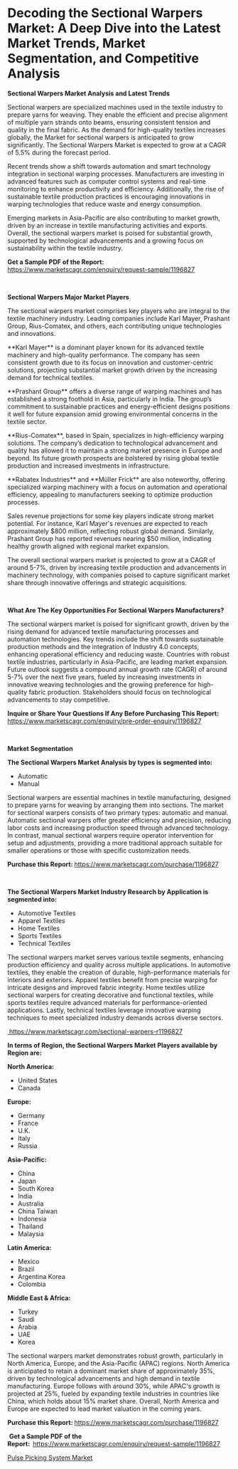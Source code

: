 <p><h1>Decoding the Sectional Warpers Market: A Deep Dive into the Latest Market Trends, Market Segmentation, and Competitive Analysis</h1></p><p><strong>Sectional Warpers Market Analysis and Latest Trends</strong></p>
<p><p>Sectional warpers are specialized machines used in the textile industry to prepare yarns for weaving. They enable the efficient and precise alignment of multiple yarn strands onto beams, ensuring consistent tension and quality in the final fabric. As the demand for high-quality textiles increases globally, the Market for sectional warpers is anticipated to grow significantly. The Sectional Warpers Market is expected to grow at a CAGR of 5.5% during the forecast period.</p><p>Recent trends show a shift towards automation and smart technology integration in sectional warping processes. Manufacturers are investing in advanced features such as computer control systems and real-time monitoring to enhance productivity and efficiency. Additionally, the rise of sustainable textile production practices is encouraging innovations in warping technologies that reduce waste and energy consumption. </p><p>Emerging markets in Asia-Pacific are also contributing to market growth, driven by an increase in textile manufacturing activities and exports. Overall, the sectional warpers market is poised for substantial growth, supported by technological advancements and a growing focus on sustainability within the textile industry.</p></p>
<p><strong>Get a Sample PDF of the Report:&nbsp;</strong> <a href="https://www.marketscagr.com/enquiry/request-sample/1196827?utm_campaign=3510&utm_medium=2&utm_source=Github&utm_content=ia&utm_term=12042025&utm_id=sectional-warpers">https://www.marketscagr.com/enquiry/request-sample/1196827</a></p>
<p>&nbsp;</p>
<p><strong>Sectional Warpers Major Market Players</strong></p>
<p><p>The sectional warpers market comprises key players who are integral to the textile machinery industry. Leading companies include Karl Mayer, Prashant Group, Rius-Comatex, and others, each contributing unique technologies and innovations.</p><p>**Karl Mayer** is a dominant player known for its advanced textile machinery and high-quality performance. The company has seen consistent growth due to its focus on innovation and customer-centric solutions, projecting substantial market growth driven by the increasing demand for technical textiles.</p><p>**Prashant Group** offers a diverse range of warping machines and has established a strong foothold in Asia, particularly in India. The group’s commitment to sustainable practices and energy-efficient designs positions it well for future expansion amid growing environmental concerns in the textile sector.</p><p>**Rius-Comatex**, based in Spain, specializes in high-efficiency warping solutions. The company’s dedication to technological advancement and quality has allowed it to maintain a strong market presence in Europe and beyond. Its future growth prospects are bolstered by rising global textile production and increased investments in infrastructure.</p><p>**Rabatex Industries** and **Müller Frick** are also noteworthy, offering specialized warping machinery with a focus on automation and operational efficiency, appealing to manufacturers seeking to optimize production processes.</p><p>Sales revenue projections for some key players indicate strong market potential. For instance, Karl Mayer's revenues are expected to reach approximately $800 million, reflecting robust global demand. Similarly, Prashant Group has reported revenues nearing $50 million, indicating healthy growth aligned with regional market expansion.</p><p>The overall sectional warpers market is projected to grow at a CAGR of around 5-7%, driven by increasing textile production and advancements in machinery technology, with companies poised to capture significant market share through innovative offerings and strategic acquisitions.</p></p>
<p>&nbsp;</p>
<p><strong>What Are The Key Opportunities For Sectional Warpers Manufacturers?</strong></p>
<p><p>The sectional warpers market is poised for significant growth, driven by the rising demand for advanced textile manufacturing processes and automation technologies. Key trends include the shift towards sustainable production methods and the integration of Industry 4.0 concepts, enhancing operational efficiency and reducing waste. Countries with robust textile industries, particularly in Asia-Pacific, are leading market expansion. Future outlook suggests a compound annual growth rate (CAGR) of around 5-7% over the next five years, fueled by increasing investments in innovative weaving technologies and the growing preference for high-quality fabric production. Stakeholders should focus on technological advancements to stay competitive.</p></p>
<p><strong>Inquire or Share Your Questions If Any Before Purchasing This Report:</strong> <a href="https://www.marketscagr.com/enquiry/pre-order-enquiry/1196827?utm_campaign=3510&utm_medium=2&utm_source=Github&utm_content=ia&utm_term=12042025&utm_id=sectional-warpers">https://www.marketscagr.com/enquiry/pre-order-enquiry/1196827</a></p>
<p>&nbsp;</p>
<p><strong>Market Segmentation</strong></p>
<p><strong>The Sectional Warpers Market Analysis by types is segmented into:</strong></p>
<p><ul><li>Automatic</li><li>Manual</li></ul></p>
<p><p>Sectional warpers are essential machines in textile manufacturing, designed to prepare yarns for weaving by arranging them into sections. The market for sectional warpers consists of two primary types: automatic and manual. Automatic sectional warpers offer greater efficiency and precision, reducing labor costs and increasing production speed through advanced technology. In contrast, manual sectional warpers require operator intervention for setup and adjustments, providing a more traditional approach suitable for smaller operations or those with specific customization needs.</p></p>
<p><strong>Purchase this Report:&nbsp;</strong><a href="https://www.marketscagr.com/purchase/1196827?utm_campaign=3510&utm_medium=2&utm_source=Github&utm_content=ia&utm_term=12042025&utm_id=sectional-warpers">https://www.marketscagr.com/purchase/1196827</a></p>
<p>&nbsp;</p>
<p><strong>The Sectional Warpers Market Industry Research by Application is segmented into:</strong></p>
<p><ul><li>Automotive Textiles</li><li>Apparel Textiles</li><li>Home Textiles</li><li>Sports Textiles</li><li>Technical Textiles</li></ul></p>
<p><p>The sectional warpers market serves various textile segments, enhancing production efficiency and quality across multiple applications. In automotive textiles, they enable the creation of durable, high-performance materials for interiors and exteriors. Apparel textiles benefit from precise warping for intricate designs and improved fabric integrity. Home textiles utilize sectional warpers for creating decorative and functional textiles, while sports textiles require advanced materials for performance-oriented applications. Lastly, technical textiles leverage innovative warping techniques to meet specialized industry demands across diverse sectors.</p></p>
<p><a href="https://www.marketscagr.com/sectional-warpers-r1196827?utm_campaign=3510&utm_medium=2&utm_source=Github&utm_content=ia&utm_term=12042025&utm_id=sectional-warpers">&nbsp;https://www.marketscagr.com/sectional-warpers-r1196827</a></p>
<p><strong>In terms of Region, the Sectional Warpers Market Players available by Region are:</strong></p>
<p>
    <p> <strong> North America: </strong>
        <ul>
            <li>United States</li>
            <li>Canada</li>
        </ul>
        </p> 
    <p> <strong> Europe: </strong>
        <ul>
            <li>Germany</li>
            <li>France</li>
            <li>U.K.</li>
            <li>Italy</li>
            <li>Russia</li>
        </ul>
        </p> 
    <p> <strong> Asia-Pacific: </strong>
        <ul>
            <li>China</li>
            <li>Japan</li>
            <li>South Korea</li>
            <li>India</li>
            <li>Australia</li>
            <li>China Taiwan</li>
            <li>Indonesia</li>
            <li>Thailand</li>
            <li>Malaysia</li>
        </ul>
        </p> 
    <p> <strong> Latin America: </strong>
        <ul>
            <li>Mexico</li>
            <li>Brazil</li>
            <li>Argentina Korea</li>
            <li>Colombia</li>
        </ul>
        </p> 
    <p> <strong> Middle East & Africa: </strong>
        <ul>
            <li>Turkey</li>
            <li>Saudi</li>
            <li>Arabia</li>
            <li>UAE</li>
            <li>Korea</li>
        </ul>
    </p>
    </p>
<p><p>The sectional warpers market demonstrates robust growth, particularly in North America, Europe, and the Asia-Pacific (APAC) regions. North America is anticipated to retain a dominant market share of approximately 35%, driven by technological advancements and high demand in textile manufacturing. Europe follows with around 30%, while APAC's growth is projected at 25%, fueled by expanding textile industries in countries like China, which holds about 15% market share. Overall, North America and Europe are expected to lead market valuation in the coming years.</p></p>
<p><strong>Purchase this Report: </strong><a href="https://www.marketscagr.com/purchase/1196827?utm_campaign=3510&utm_medium=2&utm_source=Github&utm_content=ia&utm_term=12042025&utm_id=sectional-warpers">https://www.marketscagr.com/purchase/1196827</a></p>
<p>&nbsp;<strong>Get a Sample PDF of the Report:&nbsp;&nbsp;</strong><a href="https://www.marketscagr.com/enquiry/request-sample/1196827?utm_campaign=3510&utm_medium=2&utm_source=Github&utm_content=ia&utm_term=12042025&utm_id=sectional-warpers">https://www.marketscagr.com/enquiry/request-sample/1196827</a></p>
<p><strong></strong></p>
<p><p><a href="https://github.com/moratronak3q/Market-Research-Report-List-1/blob/main/pulse-picking-system-market.md?utm_campaign=3510&utm_medium=2&utm_source=Github&utm_content=ia&utm_term=12042025&utm_id=sectional-warpers">Pulse Picking System Market</a></p></p>